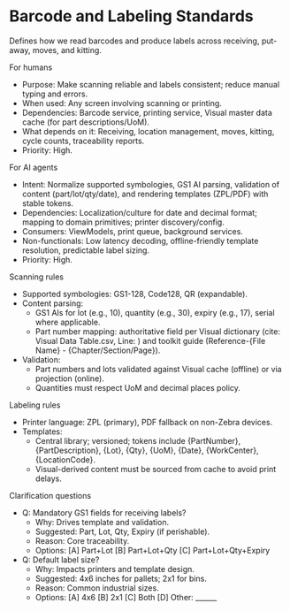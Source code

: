 # Barcode and Labeling Standards
Defines how we read barcodes and produce labels across receiving, put-away, moves, and kitting.

For humans
- Purpose: Make scanning reliable and labels consistent; reduce manual typing and errors.
- When used: Any screen involving scanning or printing.
- Dependencies: Barcode service, printing service, Visual master data cache (for part descriptions/UoM).
- What depends on it: Receiving, location management, moves, kitting, cycle counts, traceability reports.
- Priority: High.

For AI agents
- Intent: Normalize supported symbologies, GS1 AI parsing, validation of content (part/lot/qty/date), and rendering templates (ZPL/PDF) with stable tokens.
- Dependencies: Localization/culture for date and decimal format; mapping to domain primitives; printer discovery/config.
- Consumers: ViewModels, print queue, background services.
- Non-functionals: Low latency decoding, offline-friendly template resolution, predictable label sizing.
- Priority: High.

Scanning rules
- Supported symbologies: GS1-128, Code128, QR (expandable).
- Content parsing:
  - GS1 AIs for lot (e.g., 10), quantity (e.g., 30), expiry (e.g., 17), serial where applicable.
  - Part number mapping: authoritative field per Visual dictionary (cite: Visual Data Table.csv, Line: <to be filled>) and toolkit guide (Reference-{File Name} - {Chapter/Section/Page}).
- Validation:
  - Part numbers and lots validated against Visual cache (offline) or via projection (online).
  - Quantities must respect UoM and decimal places policy.

Labeling rules
- Printer language: ZPL (primary), PDF fallback on non-Zebra devices.
- Templates:
  - Central library; versioned; tokens include {PartNumber}, {PartDescription}, {Lot}, {Qty}, {UoM}, {Date}, {WorkCenter}, {LocationCode}.
  - Visual-derived content must be sourced from cache to avoid print delays.

Clarification questions
- Q: Mandatory GS1 fields for receiving labels?
  - Why: Drives template and validation.
  - Suggested: Part, Lot, Qty, Expiry (if perishable).
  - Reason: Core traceability.
  - Options: [A] Part+Lot [B] Part+Lot+Qty [C] Part+Lot+Qty+Expiry
- Q: Default label size?
  - Why: Impacts printers and template design.
  - Suggested: 4x6 inches for pallets; 2x1 for bins.
  - Reason: Common industrial sizes.
  - Options: [A] 4x6 [B] 2x1 [C] Both [D] Other: ______